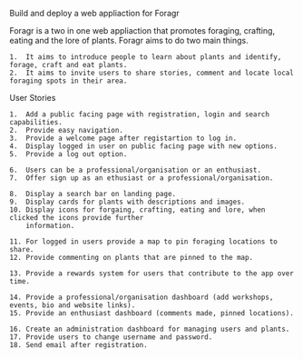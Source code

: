 Build and deploy a web appliaction for Foragr

Foragr is a two in one web appliaction that promotes foraging, crafting, eating and the lore of plants.
Foragr aims to do two main things.

    1.  It aims to introduce people to learn about plants and identify, forage, craft and eat plants.
    2.  It aims to invite users to share stories, comment and locate local foraging spots in their area.

User Stories

    1.  Add a public facing page with registration, login and search capabilities.
    2.  Provide easy navigation.
    3.  Provide a welcome page after registartion to log in.
    4.  Display logged in user on public facing page with new options.
    5.  Provide a log out option.

    6.  Users can be a professional/organisation or an enthusiast.
    7.  Offer sign up as an ethusiast or a professional/organisation.

    8.  Display a search bar on landing page.
    9.  Display cards for plants with descriptions and images.
    10. Display icons for forgaing, crafting, eating and lore, when clicked the icons provide further
        information.
    
    11. For logged in users provide a map to pin foraging locations to share.
    12. Provide commenting on plants that are pinned to the map.

    13. Provide a rewards system for users that contribute to the app over time.

    14. Provide a professional/organisation dashboard (add workshops, events, bio and website links).
    15. Provide an enthusiast dashboard (comments made, pinned locations).

    16. Create an administration dashboard for managing users and plants.
    17. Provide users to change username and password.
    18. Send email after registration.


        